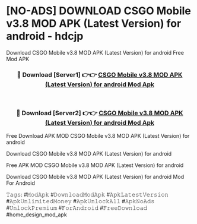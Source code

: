 # [NO-ADS] DOWNLOAD CSGO Mobile v3.8 MOD APK (Latest Version) for android - hdcjp
Download CSGO Mobile v3.8 MOD APK (Latest Version) for android Free Mod APK

<div align="center">
<h3>🔴 Download [Server1] 👉👉 <a href="https://apk-comot.site?title=CSGO_Mobile_v3.8_MOD_APK_(Latest_Version)_for_android">CSGO Mobile v3.8 MOD APK (Latest Version) for android Mod Apk</a></h3><br>

<h3>🔴 Download [Server2] 👉👉 <a href="https://apk-comot.site?title=CSGO_Mobile_v3.8_MOD_APK_(Latest_Version)_for_android">CSGO Mobile v3.8 MOD APK (Latest Version) for android Mod Apk</a></h3>
</div>


Free Download APK MOD CSGO Mobile v3.8 MOD APK (Latest Version) for android

Download CSGO Mobile v3.8 MOD APK (Latest Version) for android 

Free APK MOD CSGO Mobile v3.8 MOD APK (Latest Version) for android 

Download CSGO Mobile v3.8 MOD APK (Latest Version) for android Mod For Android

𝚃𝚊𝚐𝚜: #𝙼𝚘𝚍𝙰𝚙𝚔 #𝙳𝚘𝚠𝚗𝚕𝚘𝚊𝚍𝙼𝚘𝚍𝙰𝚙𝚔 #𝙰𝚙𝚔𝙻𝚊𝚝𝚎𝚜𝚝𝚅𝚎𝚛𝚜𝚒𝚘𝚗 #𝙰𝚙𝚔𝚄𝚗𝚕𝚒𝚖𝚒𝚝𝚎𝚍𝙼𝚘𝚗𝚎𝚢 #𝙰𝚙𝚔𝚄𝚗𝚕𝚘𝚌𝚔𝙰𝚕𝚕 #𝙰𝚙𝚔𝙽𝚘𝙰𝚍𝚜 #𝚄𝚗𝚕𝚘𝚌𝚔𝙿𝚛𝚎𝚖𝚒𝚞𝚖 #𝙵𝚘𝚛𝙰𝚗𝚍𝚛𝚘𝚒𝚍 #𝙵𝚛𝚎𝚎𝙳𝚘𝚠𝚗𝚕𝚘𝚊𝚍 #home_design_mod_apk